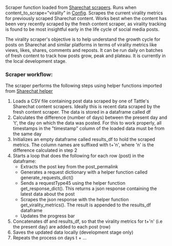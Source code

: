 Scraper function loaded from [Sharechat scrapers](sharechat_scrapers.py). Runs when content_to_scrape="virality" in [Config](config.py). Scrapes the current virality metrics for previously scraped Sharechat content. Works best when the content has been very recently scraped by the fresh content scraper, as virality tracking is found to be most insightful early in the life cycle of social media posts. 

The virality scraper's objective is to help understand the growth cycle for posts on Sharechat and similar platforms in terms of virality metrics like views, likes, shares, comments and reposts. It can be run daily on batches of fresh content to track how posts grow, peak and plateau. It is currently in the local development stage.

### Scraper workflow:

The scraper performs the following steps using helper functions imported from [Sharechat helper](sharechat_helper.py)

1. Loads a CSV file containing post data scraped by one of Tattle's Sharechat content scrapers. Ideally this is recent data scraped by the fresh content scraper. The data is stored in a dataframe called df
2. Calculates the difference (number of days) between the present day and 't', the day on which the data was posted. For this to work properly, all timestamps in the "timestamp" column of the loaded data must be from the same day
3. Initializes an empty dataframe called results_df to hold the scraped metrics. The column names are suffixed with t+'n', where 'n' is the difference calculated in step 2
4. Starts a loop that does the following for each row (post) in the dataframe:
   * Extracts the post key from the post_permalink
   * Generates a request dictionary with a helper function called generate_requests_dict()
   * Sends a requestType45 using the helper function get_response_dict(). This returns a json response containing the latest data about the post
   * Scrapes the json response with the helper function get_virality_metrics(). The result is appended to the results_df dataframe
   * Updates the progress bar 
5.  Concatenates df and results_df, so that the virality metrics for t+'n' (i.e the present day) are added to each post (row)
6. Saves the updated data locally (development stage only)
7. Repeats the process on days t + ...

